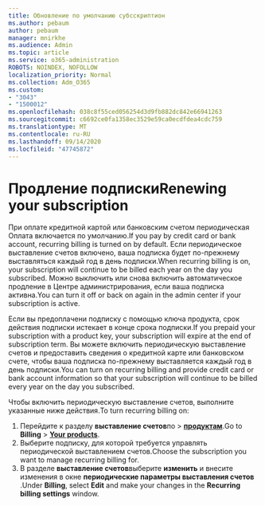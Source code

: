 ```yaml
---
title: Обновление по умолчанию субсскриптион
ms.author: pebaum
author: pebaum
manager: mnirkhe
ms.audience: Admin
ms.topic: article
ms.service: o365-administration
ROBOTS: NOINDEX, NOFOLLOW
localization_priority: Normal
ms.collection: Adm_O365
ms.custom:
- "3043"
- "1500012"
ms.openlocfilehash: 038c8f55ced056254d3d9fb882dc842e66941263
ms.sourcegitcommit: c6692ce0fa1358ec3529e59ca0ecdfdea4cdc759
ms.translationtype: MT
ms.contentlocale: ru-RU
ms.lasthandoff: 09/14/2020
ms.locfileid: "47745872"
---
```

# <a name="renewing-your-subscription"></a><span data-ttu-id="3263f-102">Продление подписки</span><span class="sxs-lookup"><span data-stu-id="3263f-102">Renewing your subscription</span></span>

<span data-ttu-id="3263f-103">При оплате кредитной картой или банковским счетом периодическая Оплата включается по умолчанию.</span><span class="sxs-lookup"><span data-stu-id="3263f-103">If you pay by credit card or bank account, recurring billing is turned on by default.</span></span> <span data-ttu-id="3263f-104">Если периодическое выставление счетов включено, ваша подписка будет по-прежнему выставляться каждый год в день подписки.</span><span class="sxs-lookup"><span data-stu-id="3263f-104">When recurring billing is on, your subscription will continue to be billed each year on the day you subscribed.</span></span> <span data-ttu-id="3263f-105">Можно выключить или снова включить автоматическое продление в Центре администрирования, если ваша подписка активна.</span><span class="sxs-lookup"><span data-stu-id="3263f-105">You can turn it off or back on again in the admin center if your subscription is active.</span></span>

<span data-ttu-id="3263f-106">Если вы предоплачени подписку с помощью ключа продукта, срок действия подписки истекает в конце срока подписки.</span><span class="sxs-lookup"><span data-stu-id="3263f-106">If you prepaid your subscription with a product key, your subscription will expire at the end of subscription term.</span></span> <span data-ttu-id="3263f-107">Вы можете включить периодическую выставление счетов и предоставить сведения о кредитной карте или банковском счете, чтобы ваша подписка по-прежнему выставляется каждый год в день подписки.</span><span class="sxs-lookup"><span data-stu-id="3263f-107">You can turn on recurring billing and provide credit card or bank account information so that your subscription will continue to be billed every year on the day you subscribed.</span></span>

<span data-ttu-id="3263f-108">Чтобы включить периодическую выставление счетов, выполните указанные ниже действия.</span><span class="sxs-lookup"><span data-stu-id="3263f-108">To turn recurring billing on:</span></span> 

1. <span data-ttu-id="3263f-109">Перейдите к разделу **выставление счетов**по  >  **[продуктам](https://go.microsoft.com/fwlink/p/?linkid=842054)**.</span><span class="sxs-lookup"><span data-stu-id="3263f-109">Go to **Billing** > **[Your products](https://go.microsoft.com/fwlink/p/?linkid=842054)**.</span></span>
2. <span data-ttu-id="3263f-110">Выберите подписку, для которой требуется управлять периодической выставлением счетов.</span><span class="sxs-lookup"><span data-stu-id="3263f-110">Choose the subscription you want to manage recurring billing for.</span></span>
3. <span data-ttu-id="3263f-111">В разделе **выставление счетов**выберите **изменить** и внесите изменения в окне **периодические параметры выставления счетов** .</span><span class="sxs-lookup"><span data-stu-id="3263f-111">Under **Billing**, select **Edit** and make your changes in the **Recurring billing settings** window.</span></span> 